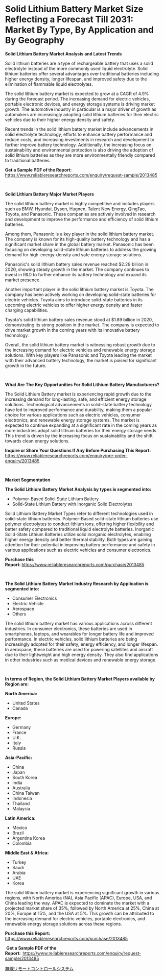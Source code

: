 <p><h1>Solid Lithium Battery Market Size Reflecting a Forecast Till 2031: Market By Type, By Application and By Geography</h1></p><p><strong>Solid Lithium Battery Market Analysis and Latest Trends</strong></p>
<p><p>Solid lithium batteries are a type of rechargeable battery that uses a solid electrolyte instead of the more commonly used liquid electrolyte. Solid lithium batteries offer several advantages over traditional batteries including higher energy density, longer lifespan, and improved safety due to the elimination of flammable liquid electrolytes.</p><p>The solid lithium battery market is expected to grow at a CAGR of 4.9% during the forecast period. The increasing demand for electric vehicles, portable electronic devices, and energy storage systems is driving market growth. The automotive industry in particular is a major driver of growth as automakers are increasingly adopting solid lithium batteries for their electric vehicles due to their higher energy density and safety.</p><p>Recent trends in the solid lithium battery market include advancements in solid electrolyte technology, efforts to enhance battery performance and reduce costs, and increasing investments in research and development to further improve battery technology. Additionally, the increasing focus on sustainability and environmental protection is also driving the adoption of solid lithium batteries as they are more environmentally friendly compared to traditional batteries.</p></p>
<p><strong>Get a Sample PDF of the Report:&nbsp;</strong> <a href="https://www.reliableresearchreports.com/enquiry/request-sample/2013485">https://www.reliableresearchreports.com/enquiry/request-sample/2013485</a></p>
<p>&nbsp;</p>
<p><strong>Solid Lithium Battery Major Market Players</strong></p>
<p><p>The solid lithium battery market is highly competitive and includes players such as BMW, Hyundai, Dyson, Hugnen, Talent New Energy, QingTao, Toyota, and Panasonic. These companies are actively involved in research and development to improve the performance and efficiency of solid lithium batteries.</p><p>Among them, Panasonic is a key player in the solid lithium battery market. The company is known for its high-quality battery technology and has a significant market share in the global battery market. Panasonic has been focusing on developing solid-state lithium batteries to address the growing demand for high-energy-density and safe energy storage solutions.</p><p>Panasonic's solid lithium battery sales revenue reached $2.29 billion in 2020, showing steady growth in the market. The company continues to invest in R&D to further enhance its battery technology and expand its market presence.</p><p>Another important player in the solid lithium battery market is Toyota. The company has been actively working on developing solid-state batteries for electric vehicles. Toyota aims to introduce solid-state batteries in its upcoming electric vehicles to offer higher energy density and faster charging capabilities.</p><p>Toyota's solid lithium battery sales revenue stood at $1.89 billion in 2020, demonstrating its strong position in the market. The company is expected to drive market growth in the coming years with its innovative battery technology.</p><p>Overall, the solid lithium battery market is witnessing robust growth due to the increasing demand for electric vehicles and renewable energy storage solutions. With key players like Panasonic and Toyota leading the market with their advanced battery technology, the market is poised for significant growth in the future.</p></p>
<p>&nbsp;</p>
<p><strong>What Are The Key Opportunities For Solid Lithium Battery Manufacturers?</strong></p>
<p><p>The Solid Lithium Battery market is experiencing rapid growth due to the increasing demand for long-lasting, safe, and efficient energy storage solutions. Technological advancements in solid-state battery technology have led to improved performance and durability, making them a popular choice for various applications such as electric vehicles, consumer electronics, and renewable energy storage systems. The market is expected to continue expanding at a significant rate in the coming years as more industries adopt solid lithium batteries for their energy storage needs. This trend is driven by the increasing focus on sustainability and the shift towards clean energy solutions.</p></p>
<p><strong>Inquire or Share Your Questions If Any Before Purchasing This Report:</strong> <a href="https://www.reliableresearchreports.com/enquiry/pre-order-enquiry/2013485">https://www.reliableresearchreports.com/enquiry/pre-order-enquiry/2013485</a></p>
<p>&nbsp;</p>
<p><strong>Market Segmentation</strong></p>
<p><strong>The Solid Lithium Battery Market Analysis by types is segmented into:</strong></p>
<p><ul><li>Polymer-Based Solid-State Lithium Battery</li><li>Solid-State Lithium Battery with Inorganic Solid Electrolytes</li></ul></p>
<p><p>Solid Lithium Battery Market Types refer to different technologies used in solid-state lithium batteries. Polymer-Based solid-state lithium batteries use polymer electrolytes to conduct lithium ions, offering higher flexibility and better safety compared to traditional liquid electrolyte batteries. Inorganic Solid-State Lithium Batteries utilize solid inorganic electrolytes, enabling higher energy density and better thermal stability. Both types are gaining attention for their potential in improving battery performance and safety in various applications such as electric vehicles and consumer electronics.</p></p>
<p><strong>Purchase this Report:&nbsp;</strong><a href="https://www.reliableresearchreports.com/purchase/2013485">https://www.reliableresearchreports.com/purchase/2013485</a></p>
<p>&nbsp;</p>
<p><strong>The Solid Lithium Battery Market Industry Research by Application is segmented into:</strong></p>
<p><ul><li>Consumer Electronics</li><li>Electric Vehicle</li><li>Aerospace</li><li>Others</li></ul></p>
<p><p>The solid lithium battery market has various applications across different industries. In consumer electronics, these batteries are used in smartphones, laptops, and wearables for longer battery life and improved performance. In electric vehicles, solid lithium batteries are being increasingly adopted for their safety, energy efficiency, and longer lifespan. In aerospace, these batteries are used for powering satellites and aircraft due to their lightweight and high energy density. They also find applications in other industries such as medical devices and renewable energy storage.</p></p>
<p>&nbsp;</p>
<p><strong>In terms of Region, the Solid Lithium Battery Market Players available by Region are:</strong></p>
<p>
    <p> <strong> North America: </strong>
        <ul>
            <li>United States</li>
            <li>Canada</li>
        </ul>
        </p> 
    <p> <strong> Europe: </strong>
        <ul>
            <li>Germany</li>
            <li>France</li>
            <li>U.K.</li>
            <li>Italy</li>
            <li>Russia</li>
        </ul>
        </p> 
    <p> <strong> Asia-Pacific: </strong>
        <ul>
            <li>China</li>
            <li>Japan</li>
            <li>South Korea</li>
            <li>India</li>
            <li>Australia</li>
            <li>China Taiwan</li>
            <li>Indonesia</li>
            <li>Thailand</li>
            <li>Malaysia</li>
        </ul>
        </p> 
    <p> <strong> Latin America: </strong>
        <ul>
            <li>Mexico</li>
            <li>Brazil</li>
            <li>Argentina Korea</li>
            <li>Colombia</li>
        </ul>
        </p> 
    <p> <strong> Middle East & Africa: </strong>
        <ul>
            <li>Turkey</li>
            <li>Saudi</li>
            <li>Arabia</li>
            <li>UAE</li>
            <li>Korea</li>
        </ul>
    </p>
    </p>
<p><p>The solid lithium battery market is experiencing significant growth in various regions, with North America (NA), Asia Pacific (APAC), Europe, USA, and China leading the way. APAC is expected to dominate the market with a projected market share of 35%, followed by North America at 25%, China at 20%, Europe at 15%, and the USA at 5%. This growth can be attributed to the increasing demand for electric vehicles, portable electronics, and renewable energy storage solutions across these regions.</p></p>
<p><strong>Purchase this Report: </strong><a href="https://www.reliableresearchreports.com/purchase/2013485">https://www.reliableresearchreports.com/purchase/2013485</a></p>
<p>&nbsp;<strong>Get a Sample PDF of the Report:&nbsp;&nbsp;</strong><a href="https://www.reliableresearchreports.com/enquiry/request-sample/2013485">https://www.reliableresearchreports.com/enquiry/request-sample/2013485</a></p>
<p><strong></strong></p>
<p><p><a href="https://github.com/oafhukehf4709715/Market-Research-Report-List-1/blob/main/496248416358.md">無線リモートコントロールシステム</a></p></p>